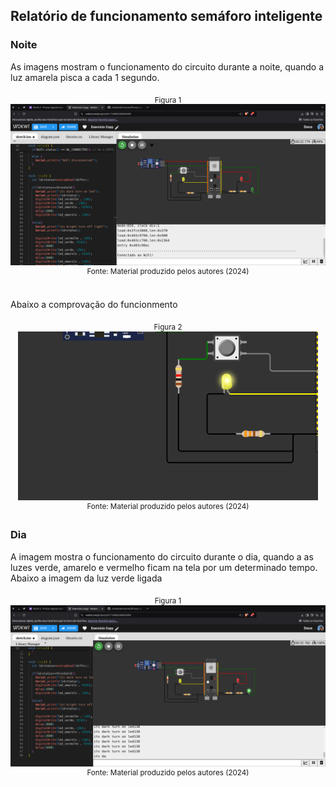 ## Relatório de funcionamento semáforo inteligente

### Noite
As imagens mostram o funcionamento do circuito durante a noite, quando a luz amarela pisca a cada 1 segundo.

<div align="center">
<sub>Figura 1 </sub>
<img src="Captura de tela de 2024-12-13 11-02-43.png">
<sup>Fonte: Material produzido pelos autores (2024)</sup>
</div><br>

Abaixo a comprovação do funcionmento 

<div align="center">
<sub>Figura 2  </sub>
<img src="Captura de tela de 2024-12-13 11-03-55.png"><br>
<sup>Fonte: Material produzido pelos autores (2024)</sup>
</div>


### Dia
A  imagem mostra o funcionamento do circuito durante o dia, quando a as luzes verde, amarelo e vermelho ficam na tela por um determinado tempo. Abaixo a imagem da luz verde ligada

<div align="center">
<sub>Figura 1 </sub>
<img src="Captura de tela de 2024-12-13 10-57-46.png">
<sup>Fonte: Material produzido pelos autores (2024)</sup>
</div><br>
